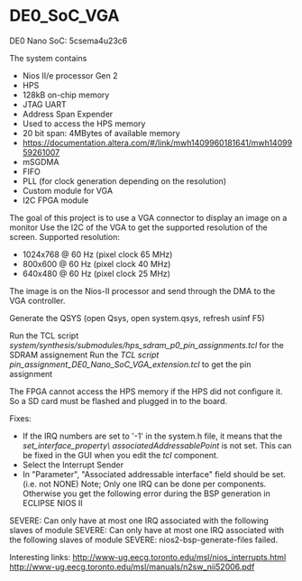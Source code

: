 # DE0_SoC_VGA

DE0 Nano SoC: 5csema4u23c6

The system contains
* Nios II/e processor Gen 2
* HPS
* 128kB on-chip memory
* JTAG UART
* Address Span Expender
 * Used to access the HPS memory
 * 20 bit span: 4MBytes of available memory
 * https://documentation.altera.com/#/link/mwh1409960181641/mwh1409959261007
* mSGDMA
* FIFO
* PLL (for clock generation depending on the resolution)
* Custom module for VGA
* I2C FPGA module

The goal of this project is to use a VGA connector to display an image on a monitor
Use the I2C of the VGA to get the supported resolution of the screen.
Supported resolution:
* 1024x768 @ 60 Hz (pixel clock 65 MHz)
* 800x600  @ 60 Hz (pixel clock 40 MHz)
* 640x480  @ 60 Hz (pixel clock 25 MHz)

The image is on the Nios-II processor and send through the DMA to the VGA controller.


Generate the QSYS (open Qsys, open system.qsys, refresh usinf F5)

Run the TCL script _system/synthesis/submodules/hps\_sdram\_p0\_pin\_assignments.tcl_ for the SDRAM assignement
Run the _TCL script pin\_assignment\_DE0\_Nano\_SoC\_VGA_extension.tcl_ to get the pin assignment

The FPGA cannot access the HPS memory if the HPS did not configure it. So a SD card must be flashed and plugged in to the board.




Fixes:
* If the IRQ numbers are set to '-1' in the system.h file, it means that the _set\_interface\_property\ <irq source> associatedAddressablePoint_ is not set.
This can be fixed in the GUI when you edit the _tcl_ component. 
 * Select the Interrupt Sender
 * In "Parameter", "Associated addressable interface" field should be set. (i.e. not NONE)
Note; Only one IRQ can be done per components. Otherwise you get the following error during the BSP generation in ECLIPSE NIOS II

SEVERE: Can only have at most one IRQ associated with the following slaves of module <NAME>
SEVERE: Can only have at most one IRQ associated with the following slaves of module <NAME>
SEVERE: nios2-bsp-generate-files failed.


Interesting links:
http://www-ug.eecg.toronto.edu/msl/nios_interrupts.html
http://www-ug.eecg.toronto.edu/msl/manuals/n2sw_nii52006.pdf


